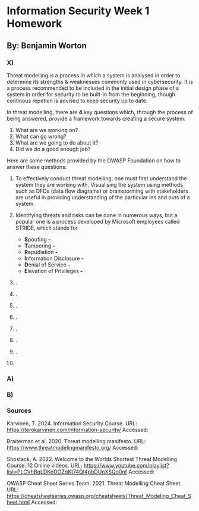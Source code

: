 # Information Security Week 1 Homework
## By: Benjamin Worton

### X)

Threat modelling is a process in which a system is analysed in order to determine its strengths & weaknesses commonly used in cybersecurity. It is a process recommended to be included in the initial design phase of a system in order for security to be built-in from the beginning, though continous repetion is advised to 
keep security up to date.

In threat modelling, there are **4** key questions which, through the process of being answered, provide a framework towards creating a secure system:
  1. What are we working on?
  2. What can go wrong?
  3. What are we going to do about it?
  4. Did we do a good enough job?

Here are some methods provided by the OWASP Foundation on how to answer these questions:

1. To effectively conduct threat modelling, one must first understand the system they are working with. Visualising the system using methods such as
   DFDs (data flow diagrams) or brainstorming with stakeholders are useful in providing understanding of the particular ins and outs of a system.
   
3. Identifying threats and risks can be done in numerous ways, but a popular one is a process developed by Microsoft employees called STRIDE, which stands for
   * **S**poofing **-** 
   * **T**ampering **-** 
   * **R**epudiation **-** 
   * **I**nformation Disclosure **-** 
   * **D**enial of Service **-** 
   * **E**levation of Privileges **-** 


   
5. .
6. .
7. .
8. .
9. .
10. .
11. .
12. 


### A)



### B)



### Sources

Karvinen, T. 2024. Information Security Course. URL: https://terokarvinen.com/information-security/ Accessed:

Braiterman et al. 2020. Threat modelling manifesto. URL: https://www.threatmodelingmanifesto.org/ Accessed:

Shostack, A. 2022. Welcome to the Worlds Shortest Threat Modelling Course. 12 Online videos. URL: https://www.youtube.com/playlist?list=PLCVhBqLDKoOOZqKt74QI4pbDUnXSQo0nf Accessed: 

OWASP Cheat Sheet Series Team. 2021. Threat Modelling Cheat Sheet. URL: https://cheatsheetseries.owasp.org/cheatsheets/Threat_Modeling_Cheat_Sheet.html Accessed: 

